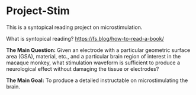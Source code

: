 # Project-Stim
This is a syntopical reading project on microstimulation. 

What is syntopical reading? https://fs.blog/how-to-read-a-book/

**The Main Question:** 
  Given an electrode with a particular geometric surface area (GSA), material, etc., and a particular brain region of interest in the macaque monkey, what stimulation waveform is sufficient to produce a neurological effect without damaging the tissue or electrodes?
  
**The Main Goal:**
  To produce a detailed instructable on microstimulating the brain. 
  
